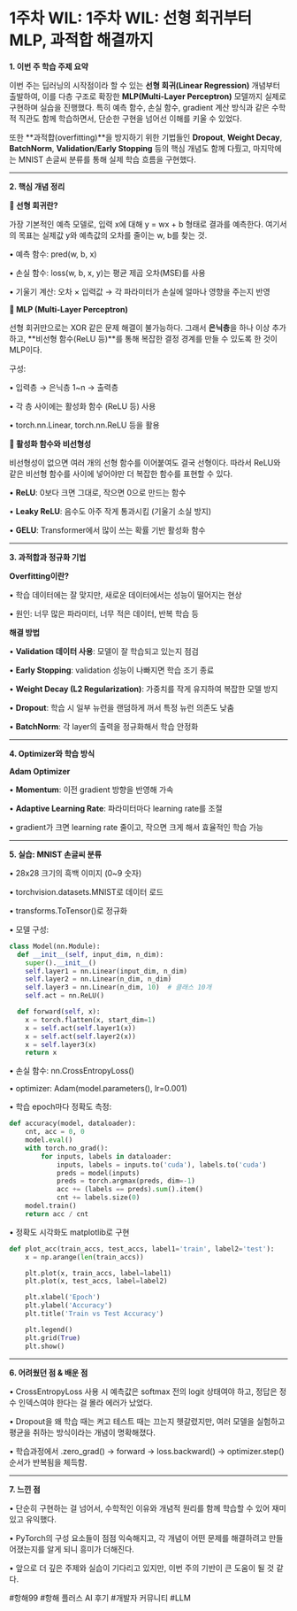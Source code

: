 # 1주차 WIL: 1주차 WIL: 선형 회귀부터 MLP, 과적합 해결까지


**1\. 이번 주 학습 주제 요약**

이번 주는 딥러닝의 시작점이라 할 수 있는 **선형 회귀(Linear Regression)** 개념부터 출발하여, 이를 다층 구조로 확장한 **MLP(Multi-Layer Perceptron)** 모델까지 실제로 구현하며 실습을 진행했다. 특히 예측 함수, 손실 함수, gradient 계산 방식과 같은 수학적 직관도 함께 학습하면서, 단순한 구현을 넘어선 이해를 키울 수 있었다.

또한 **과적합(overfitting)**을 방지하기 위한 기법들인 **Dropout**, **Weight Decay**, **BatchNorm**, **Validation/Early Stopping** 등의 핵심 개념도 함께 다뤘고, 마지막에는 MNIST 손글씨 분류를 통해 실제 학습 흐름을 구현했다.

---

**2\. 핵심 개념 정리**

**🔹 선형 회귀란?**

가장 기본적인 예측 모델로, 입력 x에 대해 y = wx + b 형태로 결과를 예측한다. 여기서의 목표는 실제값 y와 예측값의 오차를 줄이는 w, b를 찾는 것.

• 예측 함수: pred(w, b, x)

• 손실 함수: loss(w, b, x, y)는 평균 제곱 오차(MSE)를 사용

• 기울기 계산: 오차 × 입력값 → 각 파라미터가 손실에 얼마나 영향을 주는지 반영

**🔹 MLP (Multi-Layer Perceptron)**

선형 회귀만으로는 XOR 같은 문제 해결이 불가능하다. 그래서 **은닉층**을 하나 이상 추가하고, **비선형 함수(ReLU 등)**를 통해 복잡한 결정 경계를 만들 수 있도록 한 것이 MLP이다.

구성:

• 입력층 → 은닉층 1~n → 출력층

• 각 층 사이에는 활성화 함수 (ReLU 등) 사용

• torch.nn.Linear, torch.nn.ReLU 등을 활용

**🔹 활성화 함수와 비선형성**

비선형성이 없으면 여러 개의 선형 함수를 이어붙여도 결국 선형이다. 따라서 ReLU와 같은 비선형 함수를 사이에 넣어야만 더 복잡한 함수를 표현할 수 있다.

• **ReLU**: 0보다 크면 그대로, 작으면 0으로 만드는 함수

• **Leaky ReLU**: 음수도 아주 작게 통과시킴 (기울기 소실 방지)

• **GELU**: Transformer에서 많이 쓰는 확률 기반 활성화 함수

---

**3\. 과적합과 정규화 기법**

**Overfitting이란?**

• 학습 데이터에는 잘 맞지만, 새로운 데이터에서는 성능이 떨어지는 현상

• 원인: 너무 많은 파라미터, 너무 적은 데이터, 반복 학습 등

**해결 방법**

• **Validation 데이터 사용**: 모델이 잘 학습되고 있는지 점검

• **Early Stopping**: validation 성능이 나빠지면 학습 조기 종료

• **Weight Decay (L2 Regularization)**: 가중치를 작게 유지하여 복잡한 모델 방지

• **Dropout**: 학습 시 일부 뉴런을 랜덤하게 꺼서 특정 뉴런 의존도 낮춤

• **BatchNorm**: 각 layer의 출력을 정규화해서 학습 안정화

---

**4\. Optimizer와 학습 방식**

**Adam Optimizer**

• **Momentum**: 이전 gradient 방향을 반영해 가속

• **Adaptive Learning Rate**: 파라미터마다 learning rate를 조절

• gradient가 크면 learning rate 줄이고, 작으면 크게 해서 효율적인 학습 가능

---

**5\. 실습: MNIST 손글씨 분류**

• 28x28 크기의 흑백 이미지 (0~9 숫자)

• torchvision.datasets.MNIST로 데이터 로드

• transforms.ToTensor()로 정규화

• 모델 구성:

```python
class Model(nn.Module):
  def __init__(self, input_dim, n_dim):
    super().__init__()
    self.layer1 = nn.Linear(input_dim, n_dim)
    self.layer2 = nn.Linear(n_dim, n_dim)
    self.layer3 = nn.Linear(n_dim, 10)  # 클래스 10개
    self.act = nn.ReLU()

  def forward(self, x):
    x = torch.flatten(x, start_dim=1)
    x = self.act(self.layer1(x))
    x = self.act(self.layer2(x))
    x = self.layer3(x)
    return x
```

• 손실 함수: nn.CrossEntropyLoss()

• optimizer: Adam(model.parameters(), lr=0.001)

• 학습 epoch마다 정확도 측정:

```python
def accuracy(model, dataloader):
    cnt, acc = 0, 0
    model.eval()
    with torch.no_grad():
        for inputs, labels in dataloader:
            inputs, labels = inputs.to('cuda'), labels.to('cuda')
            preds = model(inputs)
            preds = torch.argmax(preds, dim=-1)
            acc += (labels == preds).sum().item()
            cnt += labels.size(0)
    model.train()
    return acc / cnt
```

• 정확도 시각화도 matplotlib로 구현

```python
def plot_acc(train_accs, test_accs, label1='train', label2='test'):
    x = np.arange(len(train_accs))

    plt.plot(x, train_accs, label=label1)
    plt.plot(x, test_accs, label=label2)

    plt.xlabel('Epoch')
    plt.ylabel('Accuracy')
    plt.title('Train vs Test Accuracy')

    plt.legend()
    plt.grid(True)
    plt.show()
```

---

**6\. 어려웠던 점 & 배운 점**

• CrossEntropyLoss 사용 시 예측값은 softmax 전의 logit 상태여야 하고, 정답은 정수 인덱스여야 한다는 걸 몰라 에러가 났었다.

• Dropout을 왜 학습 때는 켜고 테스트 때는 끄는지 헷갈렸지만, 여러 모델을 실험하고 평균을 취하는 방식이라는 개념이 명확해졌다.

• 학습과정에서 .zero\_grad() → forward → loss.backward() → optimizer.step() 순서가 반복됨을 체득함.

---

**7\. 느낀 점**

• 단순히 구현하는 걸 넘어서, 수학적인 이유와 개념적 원리를 함께 학습할 수 있어 재미있고 유익했다.

• PyTorch의 구성 요소들이 점점 익숙해지고, 각 개념이 어떤 문제를 해결하려고 만들어졌는지를 알게 되니 흥미가 더해진다.

• 앞으로 더 깊은 주제와 실습이 기다리고 있지만, 이번 주의 기반이 큰 도움이 될 것 같다.


#항해99 #항해 플러스 AI 후기 #개발자 커뮤니티 #LLM
